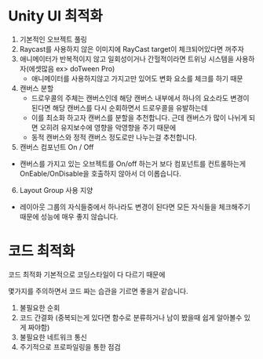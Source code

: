 # Unity UI 최적화

1. 기본적인 오브젝트 풀링
2. Raycast를 사용하지 않은 이미지에 RayCast target이 체크되어있다면 꺼주자
3. 애니메이터가 반복적이지 않고 일회성이거나 간헐적이라면 트위닝 시스템을 사용하자(에셋많음 ex> doTween Pro)
   - 애니메이터를 사용하지않고 가지고만 있어도 변화 요소를 체크를 하기 때문
4. 캔버스 분할
   - 드로우콜의 주체는 캔버스인데 해당 캔버스 내부에서 하나의 요소라도 변경이 된다면 해당 캔버스를 다시 순회하면서 드로우콜을 유발하는데
   - 이를 최소화 하고자 캔버스를 분할을 추천합니다. 근데 캔버스가 많이 나뉘게 되면 오히려 유지보수에 영향을 악영향을 주기 때문에
   - 동적 캔버스와 정적 캔버스 정도로만 나누는걸 추천합니다.
5. 캔버스 컴포넌트 On / Off
  - 캔버스를 가지고 있는 오브젝트를 On/off 하는거 보다 컴포넌트를 컨트롤하는게 OnEable/OnDisable을 호출하지 않아서 더 이롭습니다.
6. Layout Group 사용 지양
  - 레이아웃 그룹의 자식들중에서 하나라도 변경이 된다면 모든 자식들을 체크해주기 때문에 성능에 매우 좋지 않습니다.
   

# 코드 최적화

코드 최적화 기본적으로 코딩스타일이 다 다르기 때문에

몇가지를 주의하면서 코드 짜는 습관을 기르면 좋을거 같습니다.

1. 불필요한 순회
2. 코드 간결화 (중복되는게 있다면 함수로 분류하거나 남이 봤을때 쉽게 알아볼수 있게 짜야함)
3. 불필요한 네트워크 통신
4. 주기적으로 프로파일링을 통한 점검
